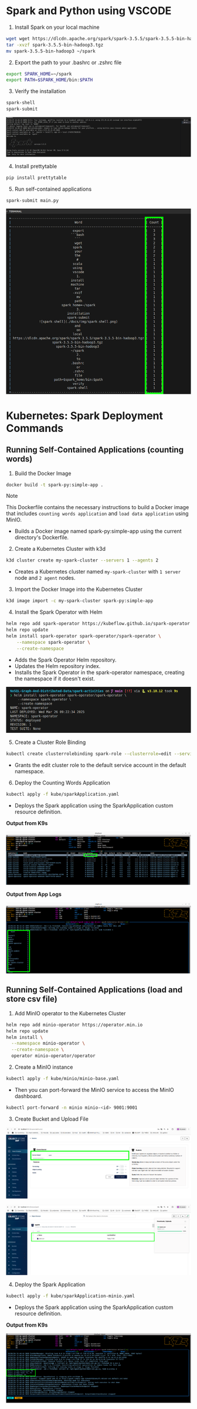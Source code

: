 # Spark and Python using VSCODE 

1. Install Spark on your local machine

```bash
wget wget https://dlcdn.apache.org/spark/spark-3.5.5/spark-3.5.5-bin-hadoop3.tgz
tar -xvzf spark-3.5.5-bin-hadoop3.tgz
mv spark-3.5.5-bin-hadoop3 ~/spark
```

2. Export the path to your .bashrc or .zshrc file

```bash
export SPARK_HOME=~/spark
export PATH=$SPARK_HOME/bin:$PATH
```

3. Verify the installation

```bash
spark-shell
spark-submit
```

![spark-shell](./docs/img/spark-shell.png)

4. Install prettytable

```bash
pip install prettytable
```

5. Run self-contained applications

```bash
spark-submit main.py
```

![spark-submit](./docs/img/spark-submit.png)


# Kubernetes:  Spark Deployment Commands

## Running Self-Contained Applications (counting words)

1. Build the Docker Image

```bash
docker build -t spark-py:simple-app .
```

> [!NOTE] 
> This Dockerfile contains the necessary instructions to build a Docker image that includes `counting words application` and `load data application` using MinIO.


- Builds a Docker image named spark-py:simple-app using the current directory's Dockerfile.

2.  Create a Kubernetes Cluster with k3d


```bash
k3d cluster create my-spark-cluster --servers 1 --agents 2
```

- Creates a Kubernetes cluster named `my-spark-cluster` with `1 server` node and `2 agent` nodes.

3. Import the Docker Image into the Kubernetes Cluster

```bash
k3d image import -c my-spark-cluster spark-py:simple-app
```


4. Install the Spark Operator with Helm

```bash
helm repo add spark-operator https://kubeflow.github.io/spark-operator
helm repo update
helm install spark-operator spark-operator/spark-operator \
    --namespace spark-operator \
    --create-namespace
```

- Adds the Spark Operator Helm repository.
- Updates the Helm repository index.
- Installs the Spark Operator in the spark-operator namespace, creating the namespace if it doesn't exist.

![spark-operator](./docs/img/spark-operator.png)


5. Create a Cluster Role Binding

```bash
kubectl create clusterrolebinding spark-role --clusterrole=edit --serviceaccount=default:default --namespace=default
```
- Grants the edit cluster role to the default service account in the default namespace.

6. Deploy the Counting Words Application

```bash
kubectl apply -f kube/sparkApplication.yaml
```

- Deploys the Spark application using the SparkApplication custom resource definition.

**Output from K9s**

![k9s](./docs/img/spark-kube-completed.png)

**Output from App Logs**

![app-logs](./docs/img/spark-kube-logs.png)


## Running Self-Contained Applications (load and store csv file)


1. Add MinIO operator to the Kubernetes Cluster

```bash
helm repo add minio-operator https://operator.min.io
helm repo update
helm install \
  --namespace minio-operator \
  --create-namespace \
  operator minio-operator/operator
```

2. Create a MinIO instance

```bash
kubectl apply -f kube/minio/minio-base.yaml
```

- Then you can port-forward the MinIO service to access the MinIO dashboard.

```bash
kubectl port-forward -n minio minio-<id> 9001:9001
```

3. Create Bucket and Upload File

![bucket](./docs/img/spark-minio-bucket.png)

![csv](./docs/img/spark-minio-csv.png)

4. Deploy the Spark Application

```bash
kubectl apply -f kube/sparkApplication-minio.yaml
```

- Deploys the Spark application using the SparkApplication custom resource definition.

**Output from K9s**

![k9s](./docs/img/spark-minio-city-logs.png)